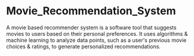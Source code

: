 # Movie_Recommendation_System
A movie based recommender system is a software tool that suggests movies to users based on their personal preferences. It uses algorithms &amp; machine learning to analyze data points, such as a user's previous movie choices &amp; ratings, to generate personalized recommendations.
